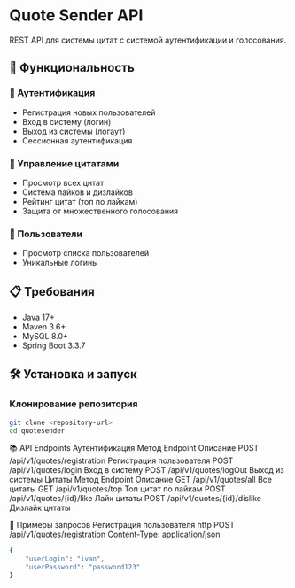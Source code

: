 # Quote Sender API

REST API для системы цитат с системой аутентификации и голосования.

## 🚀 Функциональность

### 🔐 Аутентификация
- Регистрация новых пользователей
- Вход в систему (логин)
- Выход из системы (логаут)
- Сессионная аутентификация

### 💬 Управление цитатами
- Просмотр всех цитат
- Система лайков и дизлайков
- Рейтинг цитат (топ по лайкам)
- Защита от множественного голосования

### 👥 Пользователи
- Просмотр списка пользователей
- Уникальные логины

## 📋 Требования

- Java 17+
- Maven 3.6+
- MySQL 8.0+
- Spring Boot 3.3.7

## 🛠️ Установка и запуск

### Клонирование репозитория
```bash
git clone <repository-url>
cd quotesender
```
📚 API Endpoints
Аутентификация
Метод	Endpoint	Описание
POST	/api/v1/quotes/registration	Регистрация пользователя
POST	/api/v1/quotes/login	Вход в систему
POST	/api/v1/quotes/logOut	Выход из системы
Цитаты
Метод	Endpoint	Описание
GET	/api/v1/quotes/all	Все цитаты
GET	/api/v1/quotes/top	Топ цитат по лайкам
POST	/api/v1/quotes/{id}/like	Лайк цитаты
POST	/api/v1/quotes/{id}/dislike	Дизлайк цитаты

🔐 Примеры запросов
Регистрация пользователя
http
POST /api/v1/quotes/registration
Content-Type: application/json
```bash
{
    "userLogin": "ivan",
    "userPassword": "password123"
}
```
